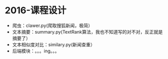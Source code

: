 # 2016-课程设计

* 爬虫：clawer.py(爬取搜狐新闻，极简）
* 文本摘要：summary.py(TextRank算法，我也不知道写的对不对，反正就是摘要了）
* 文本相似度对比：similary.py(新闻查重）
* 后端模块：。。。ing。。。

